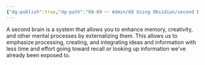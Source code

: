 ```yaml
---
{"dg-publish":true,"dg-path":"60-69 〰️ Admin/68 Using Obsidian/second brain.md","permalink":"/60-69-admin/68-using-obsidian/second-brain/","title":"second brain","noteIcon":"","created":"2023-07-05T18:45:21","updated":"2023-07-27T21:18:08.210-04:00"}
---
```



A second brain is a system that allows you to enhance memory, creativity, and other mental processes by externalizing them.
This allows us to emphasize processing, creating, and integrating ideas and information with less time and effort going toward recall or looking up information we've already been exposed to. 

